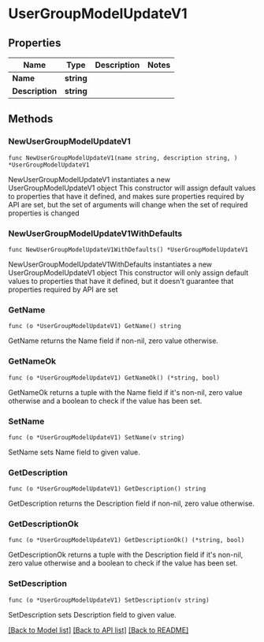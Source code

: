 # UserGroupModelUpdateV1

## Properties

Name | Type | Description | Notes
------------ | ------------- | ------------- | -------------
**Name** | **string** |  | 
**Description** | **string** |  | 

## Methods

### NewUserGroupModelUpdateV1

`func NewUserGroupModelUpdateV1(name string, description string, ) *UserGroupModelUpdateV1`

NewUserGroupModelUpdateV1 instantiates a new UserGroupModelUpdateV1 object
This constructor will assign default values to properties that have it defined,
and makes sure properties required by API are set, but the set of arguments
will change when the set of required properties is changed

### NewUserGroupModelUpdateV1WithDefaults

`func NewUserGroupModelUpdateV1WithDefaults() *UserGroupModelUpdateV1`

NewUserGroupModelUpdateV1WithDefaults instantiates a new UserGroupModelUpdateV1 object
This constructor will only assign default values to properties that have it defined,
but it doesn't guarantee that properties required by API are set

### GetName

`func (o *UserGroupModelUpdateV1) GetName() string`

GetName returns the Name field if non-nil, zero value otherwise.

### GetNameOk

`func (o *UserGroupModelUpdateV1) GetNameOk() (*string, bool)`

GetNameOk returns a tuple with the Name field if it's non-nil, zero value otherwise
and a boolean to check if the value has been set.

### SetName

`func (o *UserGroupModelUpdateV1) SetName(v string)`

SetName sets Name field to given value.


### GetDescription

`func (o *UserGroupModelUpdateV1) GetDescription() string`

GetDescription returns the Description field if non-nil, zero value otherwise.

### GetDescriptionOk

`func (o *UserGroupModelUpdateV1) GetDescriptionOk() (*string, bool)`

GetDescriptionOk returns a tuple with the Description field if it's non-nil, zero value otherwise
and a boolean to check if the value has been set.

### SetDescription

`func (o *UserGroupModelUpdateV1) SetDescription(v string)`

SetDescription sets Description field to given value.



[[Back to Model list]](../README.md#documentation-for-models) [[Back to API list]](../README.md#documentation-for-api-endpoints) [[Back to README]](../README.md)


